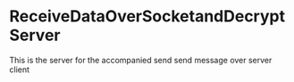 # ReceiveDataOverSocketandDecryptServer
This is the server for the accompanied send send message over server client
